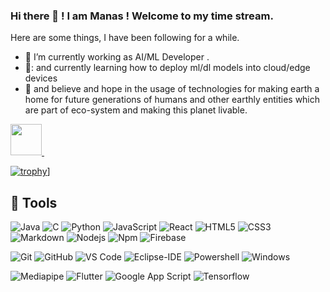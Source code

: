 ### Hi there 👋 ! I am Manas ! Welcome to my time stream.

Here are some things, I have been following for a while.

- 🎇 I’m currently working as AI/ML Developer .
- 🎰: and  currently learning how to deploy ml/dl  models into cloud/edge devices
- 🌱 and  believe and hope in the usage of technologies for making earth a home for future generations of humans and other earthly entities which are part of eco-system and making this planet livable.

	
<a href="https://www.linkedin.com/in/manas-mohanty-524254ab/"> <img src="https://img.icons8.com/fluent/48/000000/linkedin.png" width="50px"/> </a>&nbsp;&nbsp;&nbsp;

[![trophy](https://github-profile-trophy.vercel.app/?username=manas1988&theme=onedark)](https://github.com/manas1988/github-profile-trophy)]



## 🔧 Tools

![Java](http://img.shields.io/badge/-Java-5B4638?style=flat-square&logo=java&logoColor=ffffff)
![C](http://img.shields.io/badge/-C-A8B9CC?style=flat-square&logo=c&logoColor=ffffff)
![Python](http://img.shields.io/badge/-Python-3776AB?style=flat-square&logo=python&logoColor=ffffff)
![JavaScript](https://img.shields.io/badge/-JavaScript-%23F7DF1C?style=flat-square&logo=javascript&logoColor=000000&labelColor=%23F7DF1C&color=%23FFCE5A)
![React](https://img.shields.io/badge/-React-61DAFB?style=flat-square&logo=react&logoColor=ffffff)
![HTML5](https://img.shields.io/badge/-HTML5-%23E44D27?style=flat-square&logo=html5&logoColor=ffffff)
![CSS3](https://img.shields.io/badge/-CSS3-%231572B6?style=flat-square&logo=css3)
![Markdown](https://img.shields.io/badge/-Markdown-000000?style=flat-square&logo=markdown)
![Nodejs](https://img.shields.io/badge/-Nodejs-339933?style=flat-square&logo=Node.js&logoColor=ffffff)
![Npm](https://img.shields.io/badge/-npm-CB3837?style=flat-square&logo=npm)
![Firebase](https://img.shields.io/badge/-Firebase-FFCA28?style=flat-square&logo=firebase&logoColor=ffffff)

![Git](https://img.shields.io/badge/-Git-%23F05032?style=flat-square&logo=git&logoColor=%23ffffff)
![GitHub](https://img.shields.io/badge/-GitHub-181717?style=flat-square&logo=github)
![VS Code](http://img.shields.io/badge/-VS%20Code-007ACC?style=flat-square&logo=visual-studio-code&logoColor=ffffff)
![Eclipse-IDE](http://img.shields.io/badge/-Eclipse-2C2255?style=flat-square&logo=eclipse&logoColor=ffffff)
![Powershell](http://img.shields.io/badge/-Powershell-5391FE?style=flat-square&logo=powershell&logoColor=ffffff)
![Windows](http://img.shields.io/badge/-Windows-0078D6?style=flat-square&logo=windows&logoColor=ffffff)

![Mediapipe](https://img.shields.io/badge/Mediapipe-%3D-yellowgreen)
![Flutter](https://img.shields.io/badge/flutter-2.8-green)
![Google App Script](https://img.shields.io/badge/Google%20App%20Script-latest-lightgrey)
![Tensorflow](https://img.shields.io/badge/Tensorflow-2.11-blue)

